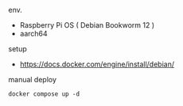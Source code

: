 
env.
* Raspberry Pi OS ( Debian Bookworm 12 )
* aarch64

setup
* https://docs.docker.com/engine/install/debian/

manual deploy
```
docker compose up -d
```
